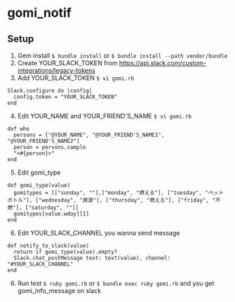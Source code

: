 # gomi_notif

## Setup
1. Gem install `$ bundle install` or `$ bundle install --path vendor/bundle`
2. Create YOUR_SLACK_TOKEN from https://api.slack.com/custom-integrations/legacy-tokens
3. Add YOUR_SLACK_TOKEN `$ vi gomi.rb`
```
Slack.configure do |config|
  config.token = "YOUR_SLACK_TOKEN"
end
```
4. Edit YOUR_NAME and YOUR_FRIEND'S_NAME `$ vi gomi.rb`
```
def who
  persons = ["@YOUR_NAME", "@YOUR_FRIEND'S_NAME1", "@YOUR_FRIEND'S_NAME2"]
  person = persons.sample 
  "<#{person}>"
end
```
5. Edit gomi_type
```
def gomi_type(value)
  gomitypes = [["sunday", ""],["monday", "燃える"], ["tuesday", "ペットボトル"], ["wednesday", "資源"], ["thursday", "燃える"], ["friday", "不燃"], ["saturday", ""]]
  gomitypes[value.wday][1]
end
```
6. Edit YOUR_SLACK_CHANNEL you wanna send message
```
def notify_to_slack(value)
  return if gomi_type(value).empty?
  Slack.chat_postMessage text: text(value), channel: "#YOUR_SLACK_CHANNEL"
end
```
6. Run test `$ ruby gomi.rb` or `$ bundle exec ruby gomi.rb` and you get gomi_info_message on slack
